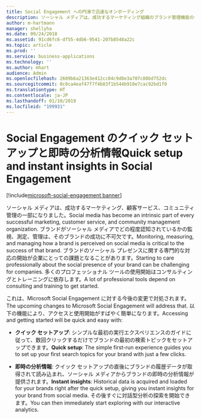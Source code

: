 ```yaml
---
title: Social Engagement への円滑で迅速なオンボーディング
description: ソーシャル メディアは、成功するマーケティング組織のブランド管理機能の一部になりました。
author: m-hartmann
manager: shellyha
ms.date: 09/24/2018
ms.assetid: 91cd6fc6-df55-4db6-9541-207b8548a22c
ms.topic: article
ms.prod: ''
ms.service: business-applications
ms.technology: ''
ms.author: mhart
audience: Admin
ms.openlocfilehash: 2609b6a21363e412cc84c9d8e3a707c80bd752dc
ms.sourcegitcommit: 0c8ca4eaf47f7f4b83f1b544b910e7cac92bd1f0
ms.translationtype: HT
ms.contentlocale: ja-JP
ms.lasthandoff: 01/10/2019
ms.locfileid: "199931"
---
```

#  <a name="quick-setup-and-instant-insights-in-social-engagement"></a><span data-ttu-id="adf47-103">Social Engagement のクイック セットアップと即時の分析情報</span><span class="sxs-lookup"><span data-stu-id="adf47-103">Quick setup and instant insights in Social Engagement</span></span>

[!include[microsoft-social-engagement banner](../includes/microsoft-social-engagement.md)]



<span data-ttu-id="adf47-104">ソーシャル メディアは、成功するマーケティング、顧客サービス、コミュニティ管理の一部になりました。</span><span class="sxs-lookup"><span data-stu-id="adf47-104">Social media has become an intrinsic part of every successful marketing, customer service, and community management organization.</span></span> <span data-ttu-id="adf47-105">ブランドがソーシャル メディアでどの程度認知されているかの監視、測定、管理は、そのブランドの成功に不可欠です。</span><span class="sxs-lookup"><span data-stu-id="adf47-105">Monitoring, measuring, and managing how a brand is perceived on social media is critical to the success of that brand.</span></span> <span data-ttu-id="adf47-106">ブランドのソーシャル プレゼンスに関する専門的な対応の開始が企業にとっての課題となることがあります。</span><span class="sxs-lookup"><span data-stu-id="adf47-106">Starting to care professionally about the social presence of your brand can be challenging for companies.</span></span> <span data-ttu-id="adf47-107">多くのプロフェッショナル ツールの使用開始はコンサルティングとトレーニングに依存します。</span><span class="sxs-lookup"><span data-stu-id="adf47-107">A lot of professional tools depend on consulting and training to get started.</span></span>

<span data-ttu-id="adf47-108">これは、Microsoft Social Engagement に対する今後の変更で対処されます。</span><span class="sxs-lookup"><span data-stu-id="adf47-108">The upcoming changes to Microsoft Social Engagement will address that.</span></span> <span data-ttu-id="adf47-109">以下の機能により、アクセスと使用開始がすばやく簡単になります。</span><span class="sxs-lookup"><span data-stu-id="adf47-109">Accessing and getting started will be quick and easy with:</span></span>

-   <span data-ttu-id="adf47-110">**クイック セットアップ**: シンプルな最初の実行エクスペリエンスのガイドに従って、数回クリックするだけでブランドの最初の検索トピックをセットアップできます。</span><span class="sxs-lookup"><span data-stu-id="adf47-110">**Quick setup**: The simple first-run experience guides you to set up your first search topics for your brand with just a few clicks.</span></span>

-   <span data-ttu-id="adf47-111">**即時の分析情報**: クイック セットアップの直後にブランドの履歴データが取得されて読み込まれ、ソーシャル メディアからブランドの即時の分析情報が提供されます。</span><span class="sxs-lookup"><span data-stu-id="adf47-111">**Instant insights**: Historical data is acquired and loaded for your brands right after the quick setup, giving you instant insights for your brand from social media.</span></span> <span data-ttu-id="adf47-112">その後すぐに対話型分析の探索を開始できます。</span><span class="sxs-lookup"><span data-stu-id="adf47-112">You can then immediately start exploring with our interactive analytics.</span></span>

<!-- Picture 3 -->

